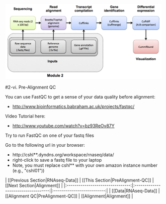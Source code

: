 ![RNA-seq Flowchart - Module 2](Images/RNA-seq_Flowchart2.png)

#2-vi. Pre-Alignment QC

You can use FastQC to get a sense of your data quality before alignment:
* http://www.bioinformatics.babraham.ac.uk/projects/fastqc/

Video Tutorial here: 
* http://www.youtube.com/watch?v=bz93ReOv87Y

Try to run FastQC on one of your fastq files

Go to the following url in your browser:
* http://cshl**.dyndns.org/workspace/rnaseq/data/
* right-click to save a fastq file to your laptop
* Note, you must replace cshl** with your own amazon instance number (e.g., "cshl01"))

| [[Previous Section|RNAseq-Data]] | [[This Section|PreAlignment-QC]]    | [[Next Section|Alignment]] |
|:--------------------------------:|:-----------------------------------:|:--------------------------:|
| [[Data|RNAseq-Data]]             | [[Alignment QC|PreAlignment-QC]]    | [[Alignment|Alignment]]    |
